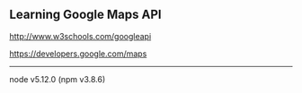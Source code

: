 Learning Google Maps API
------------------------

http://www.w3schools.com/googleapi

https://developers.google.com/maps

------------------------

node v5.12.0 (npm v3.8.6)